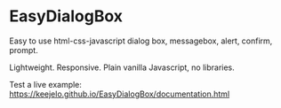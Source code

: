 # EasyDialogBox

Easy to use html-css-javascript dialog box, messagebox, alert, confirm, prompt.

Lightweight. Responsive. Plain vanilla Javascript, no libraries.

Test a live example: https://keejelo.github.io/EasyDialogBox/documentation.html

